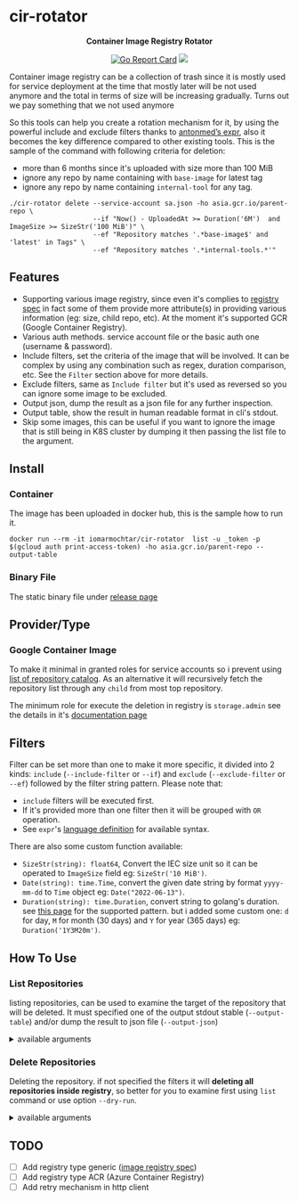 # cir-rotator

<p align="center">
    <p align="center"><strong>Container Image Registry Rotator</strong></p>
    <p align="center">
        <a href="https://goreportcard.com/report/github.com/iomarmochtar/cir-rotator"><img src="https://goreportcard.com/badge/github.com/iomarmochtar/cir-rotator" alt="Go Report Card"></a>
        <a href="https://codecov.io/gh/iomarmochtar/cir-rotator" > 
            <img src="https://codecov.io/gh/iomarmochtar/cir-rotator/branch/main/graph/badge.svg?token=MM0M02CDL1"/> 
        </a>
</p>

Container image registry can be a collection of trash since it is mostly used for service deployment at the time that mostly later will be not used anymore and the total in terms of size will be increasing gradually. Turns out we pay something that we not used anymore
 
So this tools can help you create a rotation mechanism for it, by using the powerful include and exclude filters thanks to [antonmed’s expr](github.com/antonmedv/expr), also it becomes the key difference compared to other existing tools. This is the sample of the command with following criteria for deletion:

- more than 6 months since it's uploaded with size more than 100 MiB
- ignore any repo by name containing with `base-image` for latest tag
- ignore any repo by name containing `internal-tool` for any tag.

```
./cir-rotator delete --service-account sa.json -ho asia.gcr.io/parent-repo \
                     --if "Now() - UploadedAt >= Duration('6M')  and ImageSize >= SizeStr('100 MiB')" \
                     --ef "Repository matches '.*base-image$' and 'latest' in Tags" \
                     --ef "Repository matches '.*internal-tools.*'"
```

## Features

- Supporting various image registry, since even it's complies to [registry spec](https://docs.docker.com/registry/spec/api/) in fact some of them provide more attribute(s) in providing various information (eg: size, child repo, etc). At the moment it's supported GCR (Google Container Registry).
- Various auth methods. service account file or the basic auth one (username & password).
- Include filters, set the criteria of the image that will be involved. It can be complex by using any combination such as regex, duration comparison, etc. See the `Filter` section above for more details.
- Exclude filters, same as `Include filter` but it's used as reversed so you can ignore some image to be excluded.
- Output json, dump the result as a json file for any further inspection.
- Output table, show the result in human readable format in cli's stdout.
- Skip some images, this can be useful if you want to ignore the image that is still being in K8S cluster by dumping it then passing the list file to the argument.


## Install

### Container

The image has been uploaded in docker hub, this is the sample how to run it.
```
docker run --rm -it iomarmochtar/cir-rotator  list -u _token -p $(gcloud auth print-access-token) -ho asia.gcr.io/parent-repo --output-table
```

### Binary File

The static binary file under [release page](https://github.com/iomarmochtar/cir-rotator/releases)

## Provider/Type

### Google Container Image

To make it minimal in granted roles for service accounts so i prevent using [list of repository catalog](https://docs.docker.com/registry/spec/api/#listing-repositories). As an alternative it will recursively fetch the repository list through any `child` from most top repository.

The minimum role for execute the deletion in registry is `storage.admin` see the details in it's [documentation page](https://cloud.google.com/container-registry/docs/access-control#permissions_and_roles)

## Filters

Filter can be set more than one to make it more specific, it divided into 2 kinds: `include` (`--include-filter` or `--if`) and `exclude` (`--exclude-filter` or `--ef`) followed by the filter string pattern. Please note that:

-  `include` filters will be executed first.
- If it's provided more than one filter then it will be grouped with `OR` operation.
- See `expr`'s [language definition](https://github.com/antonmedv/expr/blob/master/docs/Language-Definition.md) for available syntax.

There are also some custom function available:
- `SizeStr(string): float64`, Convert the IEC size unit so it can be operated to `ImageSize` field eg: `SizeStr('10 MiB')`.
- `Date(string): time.Time`, convert the given date string by format `yyyy-mm-dd` to `Time` object eg: `Date("2022-06-13")`.
- `Duration(string): time.Duration`, convert string to golang's duration. see [this page](https://pkg.go.dev/time#ParseDuration) for the supported pattern. but i added some custom one: `d` for day, `M` for month (30 days) and `Y` for year (365 days) eg: `Duration('1Y3M20m')`.

## How To Use

### List Repositories

listing repositories, can be used to examine the target of the repository that will be deleted. It must specified one of the output stdout stable (`--output-table`) and/or dump the result to json file (`--output-json`)

<details>
    <summary>available arguments</summary>

```
NAME:
cir-rotator list - 

USAGE:
cir-rotator list [command options] [arguments...]

OPTIONS:
--output-table                      show output as table to stdout (default: false)
--output-json value                 dump result as json file
--allow-insecure                    allow insecure ssl verify (default: false) [$ALLOW_INSECURE_SSL]
--basic-auth-user value, -u value   basic authentication user [$BASIC_AUTH_USER]
--basic-auth-pwd value, -p value    basic authentication password [$BASIC_AUTH_PWD]
--host value, --ho value            registry host [$REGISTRY_HOST]
--type value, -t value              registry type [$REGISTRY_TYPE]
--service-account value, -f value   service account file path, it cannot be combined if basic auth args are provided [$SA_FILE]
--exclude-filter value, --ef value  excluding result                    (accepts multiple inputs)
--include-filter value, --if value  only process the results of filter  (accepts multiple inputs)
--help, -h                          show help (default: false)
```
</details>

### Delete Repositories

Deleting the repository. if not specified the filters it will **deleting all repositories inside registry**, so better for you to examine first using `list` command or use option `--dry-run`.

<details>
    <summary>available arguments</summary>

```
NAME:
   cir-rotator delete - 

USAGE:
   cir-rotator delete [command options] [arguments...]

OPTIONS:
   --output-table                      show output as table to stdout (default: false)
   --output-json value                 dump result as json file
   --allow-insecure                    allow insecure ssl verify (default: false) [$ALLOW_INSECURE_SSL]
   --basic-auth-user value, -u value   basic authentication user [$BASIC_AUTH_USER]
   --basic-auth-pwd value, -p value    basic authentication password [$BASIC_AUTH_PWD]
   --host value, --ho value            registry host [$REGISTRY_HOST]
   --type value, -t value              registry type [$REGISTRY_TYPE]
   --service-account value, -f value   service account file path, it cannot be combined if basic auth args are provided [$SA_FILE]
   --exclude-filter value, --ef value  excluding result                    (accepts multiple inputs)
   --include-filter value, --if value  only process the results of filter  (accepts multiple inputs)
   --dry-run                           just log the action, will not deleting (default: false)
   --skip-list value                   path of file that contains skipping list, will be ignored if matched
   --help, -h                          show help (default: false)
```
</details>


## TODO
- [ ] Add registry type generic ([image registry spec](https://github.com/opencontainers/distribution-spec/blob/main/spec.md))
- [ ] Add registry type ACR (Azure Container Registry)
- [ ] Add retry mechanism in http client